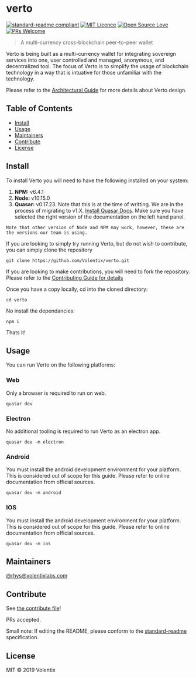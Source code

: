 # verto

[![standard-readme compliant](https://img.shields.io/badge/standard--readme-OK-green.svg?style=flat-square)](https://github.com/RichardLitt/standard-readme)
[![MIT Licence](https://badges.frapsoft.com/os/mit/mit.svg?v=103)](https://github.com/Volentix/verto/blob/master/LICENSE)
[![Open Source Love](https://badges.frapsoft.com/os/v2/open-source.svg?v=103)](https://github.com/Volentix/)
[![PRs Welcome](https://img.shields.io/badge/PRs-welcome-brightgreen.svg?style=flat-square)](http://makeapullrequest.com)

> A multi-currency cross-blockchain peer-to-peer wallet


Verto is being built as a multi-currency wallet for integrating sovereign services into one, user controlled and managed, anonymous, and decentralized tool. The focus of Verto is to simplify the usage of blockchain technology in a way that is intuative for those unfamiliar with the technology.


Please refer to the [Architectural Guide](https://vertohowto.readthedocs.io/en/latest/architecture/vision.html) for more details about Verto design.

## Table of Contents

- [Install](#install)
- [Usage](#usage)
- [Maintainers](#maintainers)
- [Contribute](#contribute)
- [License](#license)

## Install

To install Verto you will need to have the following installed on your system:

1. **NPM:** v6.4.1
2. **Node:** v10.15.0
3. **Quasar:** v0.17.23. Note that this is at the time of writting. We are in the process of migrating to v1.X. [Install Quasar Docs](https://quasar-framework.org/guide/). Make sure you have selected the right version of the documentation on the left hand panel.

```
Note that other version of Node and NPM may work, however, these are the versions our team is using.
```

If you are looking to simply try running Verto, but do not wish to contribute, you can simply clone the repository
```
git clone https://github.com/Volentix/verto.git
```

If you are looking to make contributions, you will need to fork the repository. Please refer to the [Contributing Guide for details](.github/CONTRIBUTING.md)

Once you have a copy locally, cd into the cloned directory:
```
cd verto
```

No install the dependancies:
```
npm i
```

Thats it!

## Usage

You can run Verto on the following platforms:

### Web

Only a browser is required to run on web.

```
quasar dev
```

### Electron

No additional tooling is required to run Verto as an electron app.

```
quasar dev -m electron
```

### Android

You must install the android development environment for your platform. This is considered out of scope for this guide. Please refer to online documentation from official sources.

```
quasar dev -m android
```

### IOS

You must install the android development environment for your platform. This is considered out of scope for this guide. Please refer to online documentation from official sources.

```
quasar dev -m ios
```

## Maintainers

[@rhys@volentixlabs.com](https://github.com/rhys@volentixlabs.com)

## Contribute

See [the contribute file](.github/CONTRIBUTING.md)!

PRs accepted.

Small note: If editing the README, please conform to the [standard-readme](https://github.com/RichardLitt/standard-readme) specification.

## License

MIT © 2019 Volentix
